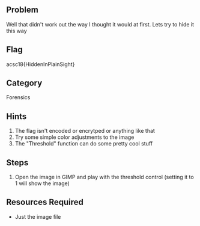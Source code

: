 ## Problem

Well that didn't work out the way I thought it would at first.  Lets try to hide it this way

## Flag
acsc18{HiddenInPlainSight}

## Category
Forensics

## Hints
1. The flag isn't encoded or encrytped or anything like that
1. Try some simple color adjustments to the image
1. The "Threshold" function can do some pretty cool stuff

## Steps
1. Open the image in GIMP and play with the threshold control (setting it to 1 will show the image)

## Resources Required
* Just the image file

